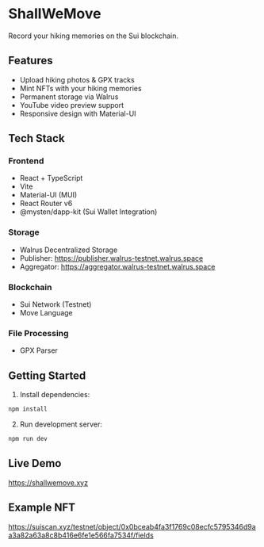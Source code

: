 # ShallWeMove

Record your hiking memories on the Sui blockchain.

## Features
- Upload hiking photos & GPX tracks
- Mint NFTs with your hiking memories
- Permanent storage via Walrus
- YouTube video preview support
- Responsive design with Material-UI

## Tech Stack
### Frontend
- React + TypeScript
- Vite
- Material-UI (MUI)
- React Router v6
- @mysten/dapp-kit (Sui Wallet Integration)
### Storage
- Walrus Decentralized Storage
- Publisher: https://publisher.walrus-testnet.walrus.space
- Aggregator: https://aggregator.walrus-testnet.walrus.space
### Blockchain
- Sui Network (Testnet)
- Move Language
### File Processing
- GPX Parser

## Getting Started

1. Install dependencies:
```bash
npm install
```

2. Run development server:
```bash
npm run dev
```

## Live Demo
https://shallwemove.xyz

## Example NFT
https://suiscan.xyz/testnet/object/0x0bceab4fa3f1769c08ecfc5795346d9aa3a82a63a8c8b416e6fe1e566fa7534f/fields